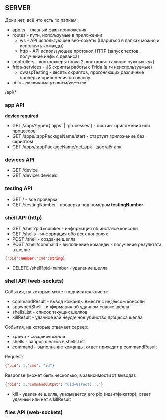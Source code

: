 ## SERVER

Доки нет, всё что есть по папкам:

* app.ts - главный файл приложения
* routes - пути, использумые в приложении
  * ws - API использующее веб-сокеты (Шариться в папках можно и исполнять команды)
  * http - API использующее протокол HTTP (запуск тестов, получение инфы с девайса)
* controllers - контроллеры (пока 2, контролят наличие нужных кук)
* frida-services - JS скрипты работы с Frida (в тч неиспользуемые)
  * owaspTesting - десять скриптов, прогоняющих различные проверки приложения по оваспу
* utils - различные утилиты/костыли 

/api/*
### app API

**device required**
* GET /apps?type={'apps' | 'processes'} - листинг приложений или процессов
* GET /apps/:appPackageName/start - стартует приложение без скриптом
* GET /apps/:appPackageName/get_apk - достаёт апк

### devices API

* GET /device
* GET /device/:deviceId

### testing API

* GET / - все проверки
* GET /:testingNumber - проверка под номером __testingNumber__

### shell API (http)

* GET /shell?pid=number - информация об инстансе консоли
* GET /shells - информация обо всех консолях
* POST /shell - создание шелла
* POST /shell/command - выполнение команды и получение результата в шелле 
```json
{"pid":number,"cmd":string}
```
* DELETE /shell?pid=number - удаление шелла

### shell API (web-sockets)

События, на которые может подписатся клиент:
* commandResult - вывод команды вместе с индексом консоли
* spawnedShell - информация об удачном спавне шелла
* shellsList - список текущих шеллов
* killResult - удачное или неудачное убийство процесса шелла

События, на которые отвечает сервер:
* spawn - создание шелла
* shells - запрос шеллов в shellsList
* command - выполнение команды, ответ приходит в commandResult

Request:
```json
{"pid": 1,"cmd": "id"}
```
Response (может быть несколько, в зависимости от вывода):
```json
{"pid": 1,"commandOutput": "uid=0(root)..."}
```

* kill - удаление шелла, указывается его pid (идентфикатор), ответ удачный или нет в killResult

### files API (web-sockets)